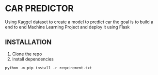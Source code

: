 # CAR PREDICTOR

Using Kaggel dataset to create a model to predict car
the goal is to build a end to end Machine Learning Project and deploy it using Flask

## INSTALLATION

1. Clone the repo
2. Install dependencies

```
python -m pip install -r requirement.txt

```
